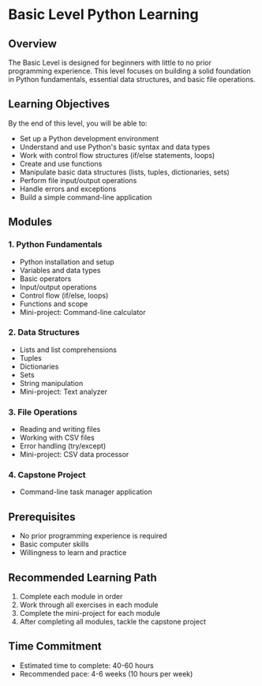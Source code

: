# Basic Level Python Learning

## Overview

The Basic Level is designed for beginners with little to no prior programming experience. This level focuses on building a solid foundation in Python fundamentals, essential data structures, and basic file operations.

## Learning Objectives

By the end of this level, you will be able to:

- Set up a Python development environment
- Understand and use Python's basic syntax and data types
- Work with control flow structures (if/else statements, loops)
- Create and use functions
- Manipulate basic data structures (lists, tuples, dictionaries, sets)
- Perform file input/output operations
- Handle errors and exceptions
- Build a simple command-line application

## Modules

### 1. Python Fundamentals
- Python installation and setup
- Variables and data types
- Basic operators
- Input/output operations
- Control flow (if/else, loops)
- Functions and scope
- Mini-project: Command-line calculator

### 2. Data Structures
- Lists and list comprehensions
- Tuples
- Dictionaries
- Sets
- String manipulation
- Mini-project: Text analyzer

### 3. File Operations
- Reading and writing files
- Working with CSV files
- Error handling (try/except)
- Mini-project: CSV data processor

### 4. Capstone Project
- Command-line task manager application

## Prerequisites

- No prior programming experience is required
- Basic computer skills
- Willingness to learn and practice

## Recommended Learning Path

1. Complete each module in order
2. Work through all exercises in each module
3. Complete the mini-project for each module
4. After completing all modules, tackle the capstone project

## Time Commitment

- Estimated time to complete: 40-60 hours
- Recommended pace: 4-6 weeks (10 hours per week)